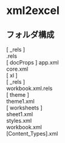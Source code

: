# xml2excel

## フォルダ構成

[ _rels ]  
        .rels  
[ docProps ]
        app.xml  
        core.xml  
[ xl ]  
        [ _rels ]  
                workbook.xml.rels  
        [ theme ]  
                theme1.xml  
        [ worksheets ]  
                sheet1.xml  
                styles.xml  
                workbook.xml  
    [Content_Types].xml  

